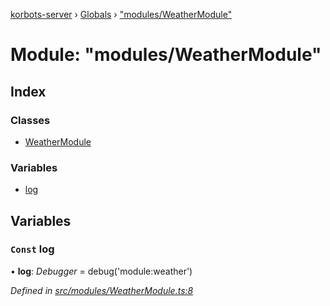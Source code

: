 [korbots-server](../README.md) › [Globals](../globals.md) › ["modules/WeatherModule"](_modules_weathermodule_.md)

# Module: "modules/WeatherModule"

## Index

### Classes

* [WeatherModule](../classes/_modules_weathermodule_.weathermodule.md)

### Variables

* [log](_modules_weathermodule_.md#const-log)

## Variables

### `Const` log

• **log**: *Debugger* = debug('module:weather')

*Defined in [src/modules/WeatherModule.ts:8](https://github.com/Xisabla/Korbots/blob/934e198/server/src/modules/WeatherModule.ts#L8)*
